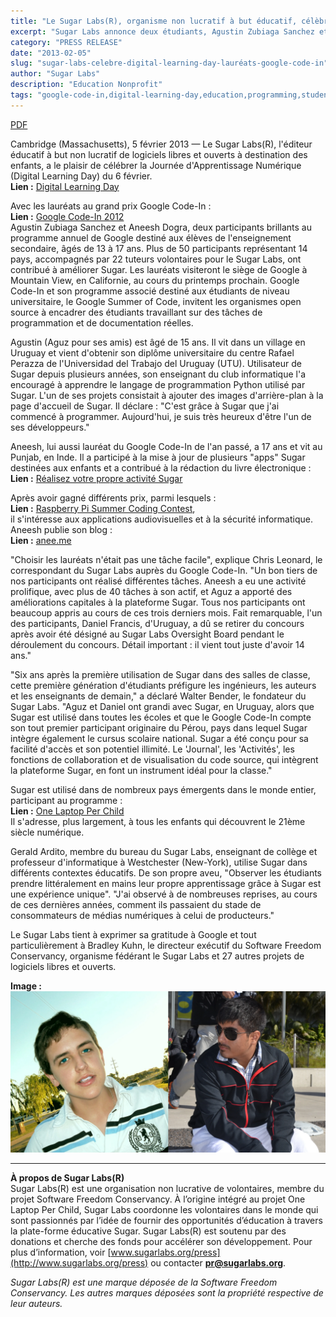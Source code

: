 ```yaml
---
title: "Le Sugar Labs(R), organisme non lucratif à but éducatif, célèbre le 'Digital Learning Day' avec deux lauréats au grand prix du 'Google Code-In'"
excerpt: "Sugar Labs annonce deux étudiants, Agustin Zubiaga Sanchez et Aneesh Dogra, comme lauréats du grand prix Google Code-In qui ont apporté des contributions significatives à la plateforme d'apprentissage Sugar."
category: "PRESS RELEASE"
date: "2013-02-05"
slug: "sugar-labs-celebre-digital-learning-day-lauréats-google-code-in"
author: "Sugar Labs"
description: "Education Nonprofit"
tags: "google-code-in,digital-learning-day,education,programming,students,open-source,python"
---
```

<!-- markdownlint-disable -->

[PDF](/assets/post-assets/press/SugarLabsPR-fr.20130205.pdf)

Cambridge (Massachusetts), 5 février 2013 — Le Sugar Labs(R), l'éditeur éducatif à but non lucratif de logiciels libres et ouverts à destination des enfants, a le plaisir de célébrer la Journée d'Apprentissage Numérique (Digital Learning Day) du 6 février.  
**Lien :** [Digital Learning Day](http://www.digitallearningday.org)

Avec les lauréats au grand prix Google Code-In :  
**Lien :** [Google Code-In 2012](http://developers.google.com/open-source/gci/2012)  
Agustin Zubiaga Sanchez et Aneesh Dogra, deux participants brillants au programme annuel de Google destiné aux élèves de l'enseignement secondaire, âgés de 13 à 17 ans. Plus de 50 participants représentant 14 pays, accompagnés par 22 tuteurs volontaires pour le Sugar Labs, ont contribué à améliorer Sugar. Les lauréats visiteront le siège de Google à Mountain View, en Californie, au cours du printemps prochain. Google Code-In et son programme associé destiné aux étudiants de niveau universitaire, le Google Summer of Code, invitent les organismes open source à encadrer des étudiants travaillant sur des tâches de programmation et de documentation réelles.

Agustin (Aguz pour ses amis) est âgé de 15 ans. Il vit dans un village en Uruguay et vient d'obtenir son diplôme universitaire du centre Rafael Perazza de l'Universidad del Trabajo del Uruguay (UTU). Utilisateur de Sugar depuis plusieurs années, son enseignant du club informatique l'a encouragé à apprendre le langage de programmation Python utilisé par Sugar. L'un de ses projets consistait à ajouter des images d'arrière-plan à la page d'accueil de Sugar. Il déclare : "C'est grâce à Sugar que j'ai commencé à programmer. Aujourd'hui, je suis très heureux d'être l'un de ses développeurs."

Aneesh, lui aussi lauréat du Google Code-In de l'an passé, a 17 ans et vit au Punjab, en Inde. Il a participé à la mise à jour de plusieurs "apps" Sugar destinées aux enfants et a contribué à la rédaction du livre électronique :  
**Lien :** [Réalisez votre propre activité Sugar](http://www.flossmanuals.net/make-your-own-sugar-activities)

Après avoir gagné différents prix, parmi lesquels :  
**Lien :** [Raspberry Pi Summer Coding Contest](http://www.raspberrypi.org/archives/2544),  
il s'intéresse aux applications audiovisuelles et à la sécurité informatique. Aneesh publie son blog :  
**Lien :** [anee.me](http://anee.me)

"Choisir les lauréats n'était pas une tâche facile", explique Chris Leonard, le correspondant du Sugar Labs auprès du Google Code-In. "Un bon tiers de nos participants ont réalisé différentes tâches. Aneesh a eu une activité prolifique, avec plus de 40 tâches à son actif, et Aguz a apporté des améliorations capitales à la plateforme Sugar. Tous nos participants ont beaucoup appris au cours de ces trois derniers mois. Fait remarquable, l'un des participants, Daniel Francis, d'Uruguay, a dû se retirer du concours après avoir été désigné au Sugar Labs Oversight Board pendant le déroulement du concours. Détail important : il vient tout juste d'avoir 14 ans."

"Six ans après la première utilisation de Sugar dans des salles de classe, cette première génération d'étudiants préfigure les ingénieurs, les auteurs et les enseignants de demain," a déclaré Walter Bender, le fondateur du Sugar Labs. "Aguz et Daniel ont grandi avec Sugar, en Uruguay, alors que Sugar est utilisé dans toutes les écoles et que le Google Code-In compte son tout premier participant originaire du Pérou, pays dans lequel Sugar intègre également le cursus scolaire national. Sugar a été conçu pour sa facilité d'accès et son potentiel illimité. Le 'Journal', les 'Activités', les fonctions de collaboration et de visualisation du code source, qui intègrent la plateforme Sugar, en font un instrument idéal pour la classe."

Sugar est utilisé dans de nombreux pays émergents dans le monde entier, participant au programme :  
**Lien :** [One Laptop Per Child](http://laptop.org)  
Il s'adresse, plus largement, à tous les enfants qui découvrent le 21ème siècle numérique.

Gerald Ardito, membre du bureau du Sugar Labs, enseignant de collège et professeur d'informatique à Westchester (New-York), utilise Sugar dans différents contextes éducatifs. De son propre aveu, "Observer les étudiants prendre littéralement en mains leur propre apprentissage grâce à Sugar est une expérience unique". "J'ai observé à de nombreuses reprises, au cours de ces dernières années, comment ils passaient du stade de consommateurs de médias numériques à celui de producteurs."

Le Sugar Labs tient à exprimer sa gratitude à Google et tout particulièrement à Bradley Kuhn, le directeur exécutif du Software Freedom Conservancy, organisme fédérant le Sugar Labs et 27 autres projets de logiciels libres et ouverts.

**Image :**  
![SugarLabs GCI 2012 Winners](/assets/post-assets/press/SugarLabs_GCI_2012_Winners.webp)

---

**À propos de Sugar Labs(R)**  
Sugar Labs(R) est une organisation non lucrative de volontaires, membre du projet Software Freedom Conservancy. À l’origine intégré au projet One Laptop Per Child, Sugar Labs coordonne les volontaires dans le monde qui sont passionnés par l’idée de fournir des opportunités d’éducation à travers la plate-forme éducative Sugar. Sugar Labs(R) est soutenu par des donations et cherche des fonds pour accélérer son développement. Pour plus d’information, voir [www.sugarlabs.org/press](http://www.sugarlabs.org/press) ou contacter **pr@sugarlabs.org**.

*Sugar Labs(R) est une marque déposée de la Software Freedom Conservancy. Les autres marques déposées sont la propriété respective de leur auteurs.*